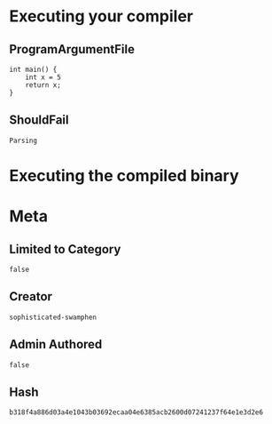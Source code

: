 # Executing your compiler

## ProgramArgumentFile

```
int main() {
    int x = 5
    return x;
}
```

## ShouldFail

```
Parsing
```

# Executing the compiled binary

# Meta

## Limited to Category

```
false
```

## Creator

```
sophisticated-swamphen
```

## Admin Authored

```
false
```

## Hash

```
b318f4a886d03a4e1043b03692ecaa04e6385acb2600d07241237f64e1e3d2e6
```
